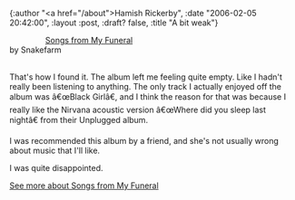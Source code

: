{:author "<a href=\"/about\">Hamish Rickerby</a>", :date "2006-02-05 20:42:00", :layout :post, :draft? false, :title "A bit weak"}

<div>
<div><img src="http://www.allconsuming.net/images/icons/stars/2-star.gif" alt="" width="63" height="12" /><a href="http://www.allconsuming.net/item/view/59617">Songs from My Funeral</a></div>
<div>by Snakefarm</div>
 
<div>

That's how I found it.  The album left me feeling quite empty.  Like I hadn't really been listening to anything.  The only track I actually enjoyed off the album was â€œBlack Girlâ€, and I think the reason for that was because I really like the Nirvana acoustic version â€œWhere did you sleep last nightâ€ from their Unplugged album.

I was recommended this album by a friend, and she's not usually wrong about music that I'll like.

I was quite disappointed.

</div>
<div><a href="http://www.allconsuming.net/person/rickerbh/59617">
See more about Songs from My Funeral</a></div>
</div>
